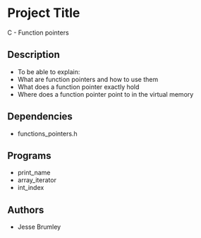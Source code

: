 # Project Title

C - Function pointers

## Description

* To be able to explain:
* What are function pointers and how to use them
* What does a function pointer exactly hold
* Where does a function pointer point to in the virtual memory

## Dependencies
* functions_pointers.h

## Programs

* print_name
* array_iterator
* int_index

## Authors

* Jesse Brumley
